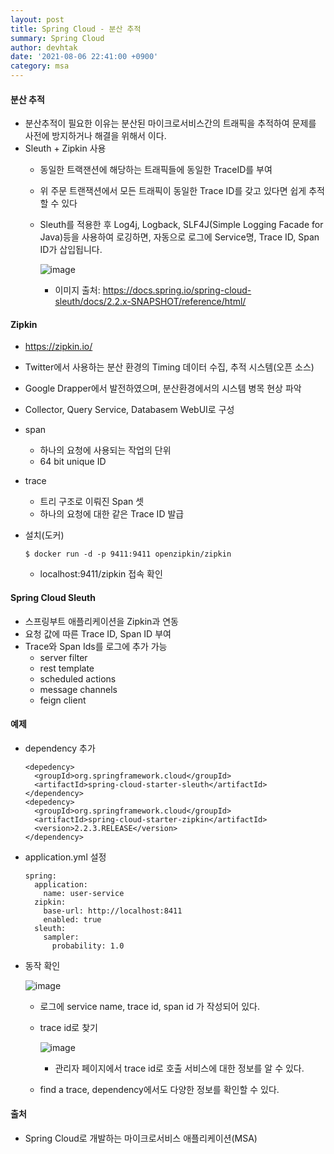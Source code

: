 ```yaml
---
layout: post
title: Spring Cloud - 분산 추적
summary: Spring Cloud
author: devhtak
date: '2021-08-06 22:41:00 +0900'
category: msa
---
```


#### 분산 추적

- 분산추적이 필요한 이유는 분산된 마이크로서비스간의 트래픽을 추적하여 문제를 사전에 방지하거나 해결을 위해서 이다.
- Sleuth + Zipkin 사용
  - 동일한 트랙잰션에 해당하는 트래픽들에 동일한 TraceID를 부여
  - 위 주문 트랜잭션에서 모든 트래픽이 동일한 Trace ID를 갖고 있다면 쉽게 추적할 수 있다
  - Sleuth를 적용한 후 Log4j, Logback, SLF4J(Simple Logging Facade for Java)등을 사용하여 로깅하면, 자동으로 로그에 Service명, Trace ID, Span ID가 삽입됩니다.
    
    ![image](https://user-images.githubusercontent.com/42403023/128593518-e13d321f-230c-48eb-a2e1-31eed8916e37.png)
  
    - 이미지 출처: https://docs.spring.io/spring-cloud-sleuth/docs/2.2.x-SNAPSHOT/reference/html/

#### Zipkin

- https://zipkin.io/
- Twitter에서 사용하는 분산 환경의 Timing 데이터 수집, 추적 시스템(오픈 소스)
- Google Drapper에서 발전하였으며, 분산환경에서의 시스템 병목 현상 파악
- Collector, Query Service, Databasem WebUI로 구성
- span
  - 하나의 요청에 사용되는 작업의 단위
  - 64 bit unique ID
- trace
  - 트리 구조로 이뤄진 Span 셋
  - 하나의 요청에 대한 같은 Trace ID 발급

- 설치(도커)
  ```
  $ docker run -d -p 9411:9411 openzipkin/zipkin
  ```
  - localhost:9411/zipkin 접속 확인
  

#### Spring Cloud Sleuth

- 스프링부트 애플리케이션을 Zipkin과 연동
- 요청 값에 따른 Trace ID, Span ID 부여
- Trace와 Span Ids를 로그에 추가 가능
  - server filter
  - rest template
  - scheduled actions
  - message channels
  - feign client

#### 예제

- dependency 추가
  ```
  <depedency>
    <groupId>org.springframework.cloud</groupId>
    <artifactId>spring-cloud-starter-sleuth</artifactId>
  </dependency>
  <depedency>
    <groupId>org.springframework.cloud</groupId>
    <artifactId>spring-cloud-starter-zipkin</artifactId>
    <version>2.2.3.RELEASE</version>
  </dependency>
  ```

- application.yml 설정
  ```
  spring:
    application:
      name: user-service 
    zipkin:
      base-url: http://localhost:8411
      enabled: true
    sleuth:
      sampler:
        probability: 1.0
  ```
  
- 동작 확인

  ![image](https://user-images.githubusercontent.com/42403023/128620286-d5738a7d-a0f8-4d79-a0a2-a26cfa5983c5.png)  
  
  - 로그에 service name, trace id, span id 가 작성되어 있다.

  - trace id로 찾기
    
    ![image](https://user-images.githubusercontent.com/42403023/128620322-e5cc11b9-32d3-4a74-b0a7-0e435319ca1d.png)
  
    - 관리자 페이지에서 trace id로 호출 서비스에 대한 정보를 알 수 있다.
  
  - find a trace, dependency에서도 다양한 정보를 확인할 수 있다.
  
#### 출처

- Spring Cloud로 개발하는 마이크로서비스 애플리케이션(MSA)
